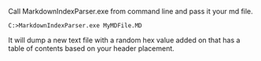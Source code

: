 Call MarkdownIndexParser.exe from command line and pass it your md file.
```
C:>MarkdownIndexParser.exe MyMDFile.MD
```
It will dump a new text file with a random hex value added on that has a table of contents based on your header placement.